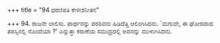 +++
title = "94 ಧರಣಿಪತಿ ಕೇಳೀಶನೀತನ"

+++
94. ರಾಜನೇ ಲಾಲಿಸು. ಪಾರ್ಥನನ್ನು ಪರಶಿವನು ಹಿಡಿದೆತ್ತಿ ಆಲಿಂಗಿಸಿದನು. `ಮಗುವೇ, ಈ ಘೋರವಾದ ತಪಸ್ಸಿನಲ್ಲಿ ನೊಂದೆಯಾ ?' ಎನ್ನುತ್ತಾ ಕರುಣೆಯ ಸಮುದ್ರದಲ್ಲಿ ಅವನನ್ನು ಮುಳುಗಿಸಿದನು.